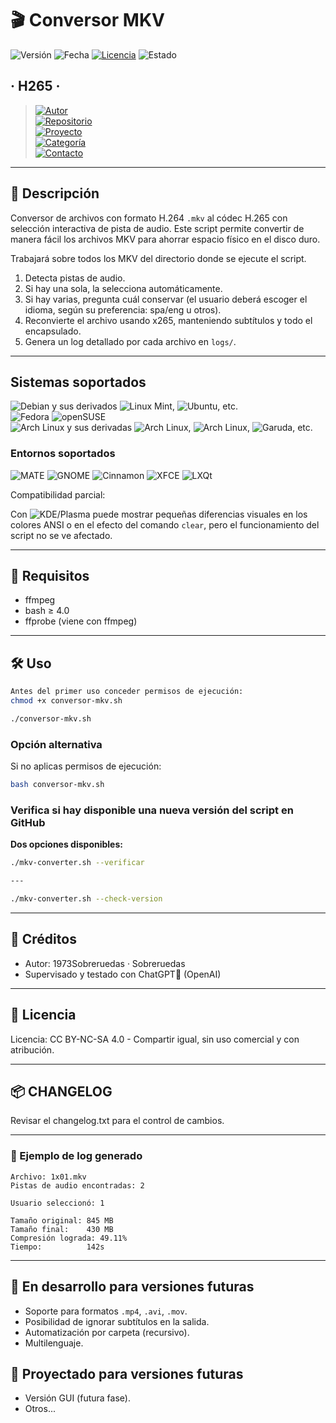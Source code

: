 # 🎬 Conversor MKV

![Versión](https://img.shields.io/badge/Versión-1.5-brightgreen)
![Fecha](https://img.shields.io/badge/Fecha-18_·_oct_·_2025-blue)
[![Licencia](https://img.shields.io/badge/Licencia-CC·BY·NC·SA·4.0-yellow)](https://creativecommons.org/licenses/by-nc-sa/4.0/deed.es)
![Estado](https://img.shields.io/badge/Estado-Estable-success)

## · H265 ·

> [![Autor](https://img.shields.io/badge/👤%20Autor-1973Sobreruedas-orange)](https://github.com/1973Sobreruedas/Cuaderno-Bitacora-Linuxero-1973Sobreruedas/tree/main)  
> [![Repositorio](https://img.shields.io/badge/GitHub-El%20Cuaderno%20de%20Bitácora%20Linuxero%20de%201973Sobreruedas-lightgrey?logo=github)](https://github.com/1973Sobreruedas/Cuaderno-Bitacora-Linuxero-1973Sobreruedas/tree/main/Cuaderno_Bitacora/Scripts/Conversor-MKV)  
> [![Proyecto](https://img.shields.io/badge/🗃️%20Proyecto-Manual%20de%20Supervivencia%20Linux-cyan)](https://manualdesupervivencialinux.com)  
> [![Categoría](https://img.shields.io/badge/📁%20Categoría-Scripts%20–%20GitHub%20🎯%20Scripts%20específicos-cyan)](https://manualdesupervivencialinux.com)  
> [![Contacto](https://img.shields.io/badge/✍️%20Contacto-visita%20la%20sección-orange?style=social)](https://github.com/1973Sobreruedas/Cuaderno-Bitacora-Linuxero-1973Sobreruedas/blob/main/Contacto.md)

---

## 🧾 Descripción

Conversor de archivos con formato H.264 `.mkv` al códec H.265 con selección interactiva de pista de audio. Este script permite convertir de manera fácil los archivos MKV para ahorrar espacio físico en el disco duro.

Trabajará sobre todos los MKV del directorio donde se ejecute el script.

1. Detecta pistas de audio.
2. Si hay una sola, la selecciona automáticamente.
3. Si hay varias, pregunta cuál conservar (el usuario deberá escoger el idioma, según su preferencia: spa/eng u otros).
4. Reconvierte el archivo usando x265, manteniendo subtítulos y todo el encapsulado.
5. Genera un log detallado por cada archivo en `logs/`.

---

## Sistemas soportados

![Debian](https://img.shields.io/badge/Debian-wheat?logo=debian&logoColor=black) y sus derivados ![Linux Mint](https://img.shields.io/badge/Linux%20Mint-wheat?logo=linuxmint&logoColor=black), ![Ubuntu](https://img.shields.io/badge/Ubuntu-wheat?logo=ubuntu&logoColor=black), etc.  
![Fedora](https://img.shields.io/badge/Fedora-wheat?logo=fedora&logoColor=black) ![openSUSE](https://img.shields.io/badge/openSUSE-wheat?logo=opensuse&logoColor=black)  
![Arch Linux](https://img.shields.io/badge/Arch-wheat?logo=archlinux&logoColor=black) y sus derivadas ![Arch Linux](https://img.shields.io/badge/Manjaro-wheat?logo=manjaro&logoColor=black), ![Arch Linux](https://img.shields.io/badge/EndeavourOS-wheat?logo=Endeavouros&logoColor=black), ![Garuda](https://img.shields.io/badge/Garuda-wheat?logo=garuda&logoColor=black), etc.

### Entornos soportados

![MATE](https://img.shields.io/badge/MATE-wheat?logo=Mate&logoColor=black) ![GNOME](https://img.shields.io/badge/GNOME-wheat?logo=gnome&logoColor=black) ![Cinnamon](https://img.shields.io/badge/Cinnamon-wheat?logo=cinnamon&logoColor=black) ![XFCE](https://img.shields.io/badge/XFCE-wheat?logo=xfce&logoColor=black) ![LXQt](https://img.shields.io/badge/LXQt-wheat?logo=lxqt&logoColor=black)

Compatibilidad parcial:

Con ![KDE/Plasma](https://img.shields.io/badge/KDE/Plasma-wheat?logo=kde&logoColor=black) puede mostrar pequeñas diferencias visuales en los colores ANSI o en el efecto del comando `clear`, pero el funcionamiento del script no se ve afectado.

---

## 🔧 Requisitos

- ffmpeg
- bash ≥ 4.0
- ffprobe (viene con ffmpeg)

---

## 🛠️ Uso

```bash
Antes del primer uso conceder permisos de ejecución:
chmod +x conversor-mkv.sh
```

```bash
./conversor-mkv.sh
```

### Opción alternativa

Si no aplicas permisos de ejecución:

```bash
bash conversor-mkv.sh
```

### Verifica si hay disponible una nueva versión del script en GitHub

**Dos opciones disponibles:**

```bash
./mkv-converter.sh --verificar

---

./mkv-converter.sh --check-version
```

---

## 🤝 Créditos

- Autor: 1973Sobreruedas · Sobreruedas
- Supervisado y testado con ChatGPT🧠 (OpenAI)

---

## 📜 Licencia

Licencia: CC BY-NC-SA 4.0 - Compartir igual, sin uso comercial y con atribución.

---

## 📦 CHANGELOG

Revisar el changelog.txt para el control de cambios.

---

### 🧾 Ejemplo de log generado

```text
Archivo: 1x01.mkv
Pistas de audio encontradas: 2

Usuario seleccionó: 1

Tamaño original: 845 MB
Tamaño final:    430 MB
Compresión lograda: 49.11%
Tiempo:          142s
```

---

## 🧪 En desarrollo para versiones futuras

- Soporte para formatos `.mp4`, `.avi`, `.mov`.
- Posibilidad de ignorar subtítulos en la salida.
- Automatización por carpeta (recursivo).
- Multilenguaje.

## 🚀 Proyectado para versiones futuras

- Versión GUI (futura fase).
- Otros...
